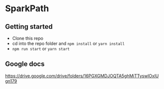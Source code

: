 # SparkPath

## Getting started

- Clone this repo
- cd into the repo folder and `npm install` or `yarn install`
- `npm run start` or `yarn start`

## Google docs

https://drive.google.com/drive/folders/16PGXGMDJOQTA5ghMiTTyswlOxlUgn179
